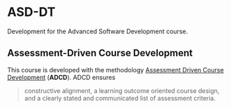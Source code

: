 # ASD-DT
Development for the Advanced Software Development course.

## Assessment-Driven Course Development
This course is developed with the methodology 
[Assessment Driven Course Development][adcd] (**ADCD**). ADCD ensures

> constructive alignment, a learning outcome oriented course design, and a clearly stated and communicated list of assessment criteria.

[adcd]: https://dl.acm.org/citation.cfm?id=2855353 
